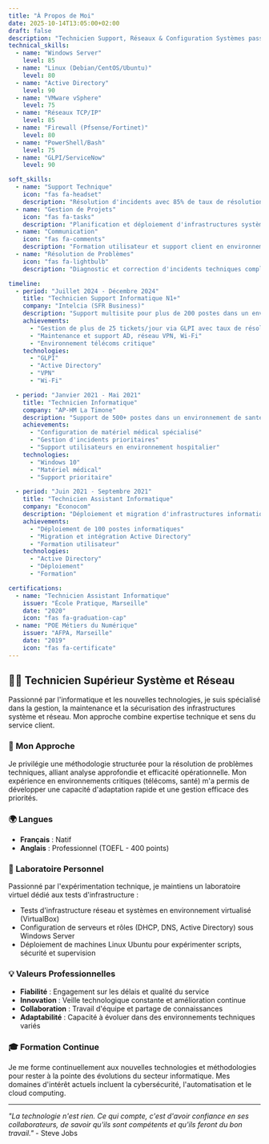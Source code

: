 ```yaml
---
title: "À Propos de Moi"
date: 2025-10-14T13:05:00+02:00
draft: false
description: "Technicien Support, Réseaux & Configuration Systèmes passionné par l'informatique et les nouvelles technologies"
technical_skills:
  - name: "Windows Server"
    level: 85
  - name: "Linux (Debian/CentOS/Ubuntu)"
    level: 80
  - name: "Active Directory"
    level: 90
  - name: "VMware vSphere"
    level: 75
  - name: "Réseaux TCP/IP"
    level: 85
  - name: "Firewall (Pfsense/Fortinet)"
    level: 80
  - name: "PowerShell/Bash"
    level: 75
  - name: "GLPI/ServiceNow"
    level: 90

soft_skills:
  - name: "Support Technique"
    icon: "fas fa-headset"
    description: "Résolution d'incidents avec 85% de taux de résolution en environnements critiques"
  - name: "Gestion de Projets"
    icon: "fas fa-tasks"
    description: "Planification et déploiement d'infrastructures systèmes et réseaux"
  - name: "Communication"
    icon: "fas fa-comments"
    description: "Formation utilisateur et support client en environnements multisites"
  - name: "Résolution de Problèmes"
    icon: "fas fa-lightbulb"
    description: "Diagnostic et correction d'incidents techniques complexes"

timeline:
  - period: "Juillet 2024 - Décembre 2024"
    title: "Technicien Support Informatique N1+"
    company: "Intelcia (SFR Business)"
    description: "Support multisite pour plus de 200 postes dans un environnement télécoms critique"
    achievements:
      - "Gestion de plus de 25 tickets/jour via GLPI avec taux de résolution de 85%"
      - "Maintenance et support AD, réseau VPN, Wi-Fi"
      - "Environnement télécoms critique"
    technologies:
      - "GLPI"
      - "Active Directory"
      - "VPN"
      - "Wi-Fi"

  - period: "Janvier 2021 - Mai 2021"
    title: "Technicien Informatique"
    company: "AP-HM La Timone"
    description: "Support de 500+ postes dans un environnement de santé critique"
    achievements:
      - "Configuration de matériel médical spécialisé"
      - "Gestion d'incidents prioritaires"
      - "Support utilisateurs en environnement hospitalier"
    technologies:
      - "Windows 10"
      - "Matériel médical"
      - "Support prioritaire"

  - period: "Juin 2021 - Septembre 2021"
    title: "Technicien Assistant Informatique"
    company: "Econocom"
    description: "Déploiement et migration d'infrastructures informatiques"
    achievements:
      - "Déploiement de 100 postes informatiques"
      - "Migration et intégration Active Directory"
      - "Formation utilisateur"
    technologies:
      - "Active Directory"
      - "Déploiement"
      - "Formation"

certifications:
  - name: "Technicien Assistant Informatique"
    issuer: "École Pratique, Marseille"
    date: "2020"
    icon: "fas fa-graduation-cap"
  - name: "POE Métiers du Numérique"
    issuer: "AFPA, Marseille"
    date: "2019"
    icon: "fas fa-certificate"
---
```


## 👨‍💻 Technicien Supérieur Système et Réseau

Passionné par l'informatique et les nouvelles technologies, je suis spécialisé dans la gestion, la maintenance et la sécurisation des infrastructures système et réseau. Mon approche combine expertise technique et sens du service client.

### 🎯 Mon Approche

Je privilégie une méthodologie structurée pour la résolution de problèmes techniques, alliant analyse approfondie et efficacité opérationnelle. Mon expérience en environnements critiques (télécoms, santé) m'a permis de développer une capacité d'adaptation rapide et une gestion efficace des priorités.

### 🌍 Langues

- **Français** : Natif
- **Anglais** : Professionnel (TOEFL - 400 points)

### 🔬 Laboratoire Personnel

Passionné par l'expérimentation technique, je maintiens un laboratoire virtuel dédié aux tests d'infrastructure :
- Tests d'infrastructure réseau et systèmes en environnement virtualisé (VirtualBox)
- Configuration de serveurs et rôles (DHCP, DNS, Active Directory) sous Windows Server
- Déploiement de machines Linux Ubuntu pour expérimenter scripts, sécurité et supervision

### 💡 Valeurs Professionnelles

- **Fiabilité** : Engagement sur les délais et qualité du service
- **Innovation** : Veille technologique constante et amélioration continue
- **Collaboration** : Travail d'équipe et partage de connaissances
- **Adaptabilité** : Capacité à évoluer dans des environnements techniques variés

### 🎓 Formation Continue

Je me forme continuellement aux nouvelles technologies et méthodologies pour rester à la pointe des évolutions du secteur informatique. Mes domaines d'intérêt actuels incluent la cybersécurité, l'automatisation et le cloud computing.

---

*"La technologie n'est rien. Ce qui compte, c'est d'avoir confiance en ses collaborateurs, de savoir qu'ils sont compétents et qu'ils feront du bon travail."* - Steve Jobs
